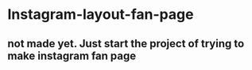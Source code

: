 # Instagram-layout-fan-page
## not made yet. Just start the project of trying to make instagram fan page
